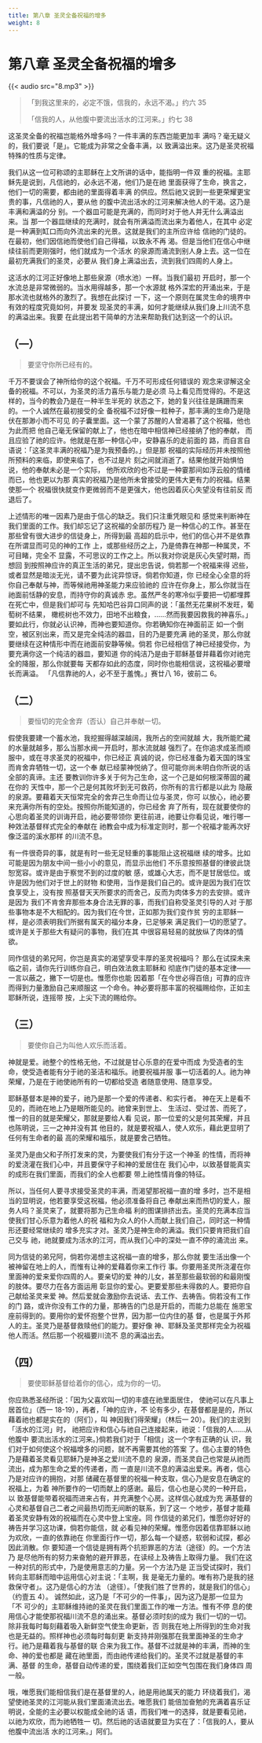 ```yaml
---
title: 第八章 圣灵全备祝福的增多
weight: 8
---
```


# 第八章 圣灵全备祝福的增多
{{< audio src="8.mp3" >}}

> 「到我这里来的，必定不饿，信我的，永远不渴。」约六 35
> 
> 「信我的人，从他腹中要流出活水的江河来。」约七 38

这圣灵全备的祝福岂能格外增多吗？一件丰满的东西岂能更加丰
满吗？毫无疑义的，我们要说「是」。它能成为非常之全备丰满，以
致满溢出来。这乃是圣灵祝福特殊的性质与定律。

我们从这一位可称颂的主耶稣在上文所讲的话中，能指明一件双
重的祝福。主耶稣先是说到，凡信祂的，必永远不渴，他们乃是在祂
里面获得了生命，换言之，他们一切的需要，都由祂的里面得着丰满
的供应。然后祂又说到一些更荣耀更宝贵的事，凡信祂的人，要从他
的腹中流出活水的江河来解决他人的干渴。这乃是丰满和满溢的分
别。一个器皿可能是充满的，而同时对于他人并无什么满溢出来。当
那一个器皿继续的充满时，就会有所满溢而流出来为着他人，在其中
必定是一种满到缸口而向外流出来的光景。这就是我们的主所应许给
信祂的门徒的。在最初，他们因信祂而使他们自己得福，以致永不再
渴。但是当他们在信心中继续往前而更刚强时，他们就成为一个活水
的泉源而涌流到别人身上去。这一位在最初充满我们的圣灵，必要从
我们身上满溢出去，流到我们四周的人身上。

这活水的江河正好像地上那些泉源（喷水池）一样。当我们最初
开启时，那一个水流总是非常微弱的。当水用得越多，那一个水源就
格外深宏的开涌出来，于是那水流也就格外的激烈了。我想在此探讨
一下，这一个原则在属灵生命的境界中有效的程度究竟如何，并要发
现圣灵的丰满，如何才能继续从我们身上川流不息的满溢出来。我要
在此提出若干简单的方法来帮助我们达到这一个的认识。

## （一）

> 要坚守你所已经有的。

千万不要误会了神所给你的这个祝福。千万不可形成任何错误的
观念来谬解这全备的祝福。不可以，为圣灵的活力喜乐与能力是必须
马上看见而觉得的。不是这样的，当今的教会乃是在一种半生半死的
状态之下，她的复兴往往是蹒跚而来的。一个人诚然在最初接受的全
备祝福不过好像一粒种子，那丰满的生命乃是隐伏在那渺小而不可见
的子囊里面。这一个蒙了苏醒的人曾渴慕了这个祝福，他也为此而把
他自己毫无保留的献上了，他也在暗中相信神已经接纳了他的奉献，
而且应验了祂的应许。他就是在那一种信心中，安静喜乐的走前面的
路，而自言自语说：「这圣灵丰满的祝福乃是为我预备的。」但是那
祝福的实际经历并未按照他所预料的来临，即使来临了，也不过是片
刻之间就消逝了。结果他就开始惧怕说，他的奉献未必是一个实际，
他所欢欣的也不过是一种霎那间如浮云般的情绪而已，他也更以为那
真实的祝福乃是他所未曾接受的更伟大更有力的祝福。结果使那一个
祝福很快就变作更微弱而不是更强大，他也因着灰心失望没有往前反
而退后了。

上述情形的唯一因素乃是由于信心的缺乏。我们只注重凭眼见和
感觉来判断神在我们里面的工作。我们却忘记了这祝福的全部历程乃
是一种信心的工作。甚至在那些曾有很大进步的信徒身上，所得到最
高超的启示中，他们的信心并不是依靠在所谓显而可见的神的工作
上，或那些经历之上，乃是倚靠在神那一种属灵，不可目睹，完全不
显露，不可思议的工作之上。所以我对你说是灰心失望时期，而想回
到按照神应许的真正生活的弟兄，提出忠告说，倘若那一个祝福来得
迟些，或者显然是暗淡无光，请不要为此诧异惊讶。倘若你知道，你
已经全心全意的将你自己奉献与神，而等候祂用神圣能力来应验祂的
应许在你身上，那么你就当在祂面前恬静的安息，而持守你的真诚赤
忠。虽然严冬的寒冷似乎要把一切都埋葬在死亡中，但是我们却可与
先知哈巴谷异口同声的说：「虽然无花果树不发旺，葡萄树不结果，
橄榄树也不效力，田地不出粮食，……然而我要因救我的神喜乐。」
要如此行，你就必认识神，而神也要知道你。你若确知你在神面前正
如一个倒空，被区别出来，而又是完全纯洁的器皿，目的乃是要充满
祂的圣灵，那么你就要继续在这种情形中而在祂面前安静等候。倘若
你已经相信了神已经接受你，为要充满你这一个纯洁的器皿，要知道
你的纯洁乃是由于耶稣基督并藉着你对祂完全的降服，那么你就要每
天都存如此的态度，同时你也能相信说，这祝福必要增长而满溢。
「凡信靠祂的人，必不至于羞愧。」赛廿八 16，彼前二 6。

## （二）

> 要恒切的完全舍弃（否认）自己并奉献一切。

假使我要建一个蓄水池，我挖掘得越深越阔，我所占的空间就越
大，我所能贮藏的水量就越多，那么当那水阀一开启时，那水流就越
强烈了。在你追求成圣而顺服中，或在寻求圣灵的祝福中，你已经正
真诚的说，你已经准备为着天国的珠宝而肯舍弃牺牲一切，这一个奉
献已经蒙神悦纳了。但可能你尚未明白你所说的话全部的真谛。主还
要教训你许多关于何为己生命，这一个己是如何根深蒂固的藏在你的
天性中，那一个己是何其败坏到无可救药，你所有的言行都是以此为
隐蔽的泉源。要藉着天天恒常完全的舍弃己生命而让位与圣灵，你可
以放心，祂必要来充满你所有的空处。按照你所能知道的，你已经舍
弃了所有，现在就要使你的心思向着圣灵的训诲开启，祂必要带领你
更往前进，祂要让你看见说，唯行哪一种效法基督样式完全的奉献在
祂教会中成为标准定则时，那一个祝福才能再次好像泛滥的溪水那样
的川流不息。

有一件很奇异的事，就是有时一些无足轻重的事能阻止这祝福继
续的增多。比如可能是因为朋友中间一些小小的意见，而显示出他们
不乐意按照基督的律彼此饶恕宽容。或许是由于察觉不到的过度的敏
感，或雄心大志，而不是甘居低位。或许是因为他们对于世上的财物
和使用，当作是我们自己的。或许是因为我们在饮食享受上，没有按
照基督天天所要求的而舍己，反而为肉体多方的去安排。或许是因为
我们不肯舍弃那些本身合法无罪的事，而我们自称受圣灵引导的人对
于那些事物本是不大相配的。因为我们在今世，正如那为我们变作贫
穷的主耶稣一样，是必须表明我们所据有属天的福分本身，已足够来
满足我们一切的愿望了。或许是关于那些大有疑问的事物，我们在其
中很容易轻易的就放纵了肉体的情欲。

同作信徒的弟兄阿，你岂是真实的渴望享受丰厚的圣灵祝福吗？
那么在试探未来临之前，请你先行训练你自己，明白效法救主耶稣和
彻底作门徒的基本定律——一言以蔽之，撇下一切是也。惟愿你也能
因着那「在今世必得百倍」可靠的应许而得到力量激励自己来顺服这
一个命令。神必要将那丰富的祝福赐给你，正如主耶稣所说，连摇带
按，上尖下流的赐给你。

## （三）

> 要使你自己为叫他人欢乐而活着。

神就是爱。祂整个的性格无他，不过就是甘心乐意的在爱中而成
为受造者的生命，使受造者能有分于祂的圣洁和福乐。祂要祝福并服
事一切活着的人。祂为神荣耀，乃是在于祂使祂所有的一切都给受造
者随意使用、随意享受。

耶稣基督本是神的爱子，祂乃是那一个爱的传递者、和实行者。
神在天上是看不见的，而祂在地上乃是眼所能见的。祂曾来到世上、
生活过、受过苦、而死了，惟一的目的就是荣耀父，那就是要给人看
见说，那一位爱的父是何其荣耀，并且也陈明说，三一之神并没有其
他目的，就是要祝福人，使人欢乐，藉此更显明了任何有生命者的最
高的荣耀和福乐，就是要舍己牺牲。

圣灵乃是由父和子所打发来的灵，为要使我们有分于这一个神圣
的性情，而将神的爱浇灌在我们心中，并且要保守子和神的爱居住在
我们心中，以致基督能真实的成形在我们里面，而我们的全人也都要
带上祂性情肖像的特征。

所以，当任何人要寻求接受圣灵的丰满，而渴望那祝福一直的增
多时，岂不是相当的显明说，他若要享受这祝福，他必须准备将自己
奉献出来而热切的爱人，服务人吗？圣灵来了，就要将那为己生命福
利的图谋排挤出去。圣灵的充满本应当使我们甘心乐意为着他人的祝
福和为众人的仆人而献上我们自己，同时这一种情形还要经常继续的
增多充实才对。圣灵乃是神生命的满溢。我们只要肯把我们自己交与
祂，祂就要成为活水的江河，而从我们心中的深处一直不停的涌流出
来。

同为信徒的弟兄阿，倘若你渴想主这祝福一直的增多，那么你就
要生活出像一个被神留在地上的人，而惟有让神的爱藉着你来工作行
事。你要用圣灵所浇灌在你里面神的爱来爱你四周的人。要亲切的爱
神的儿女，甚至那些最软弱的和最刚愎的肢体。要尽力在各方面运用
彰显你的爱心。更要爱那些未得救的人。要把你自己献给圣灵来爱
神。然后爱就会激励你去说话、去工作、去祷告。倘若没有工作的门
路，或许你没有工作的力量，那祷告的门总是开启的，而能力总能在
施恩宝座前得到的。要用你的爱怀抱整个世界，因为那一位内住的基
督，也是属于外邦人的主。圣灵乃是基督救赎他们的能力。要好像
神、耶稣及圣灵那样完全为祝福他人而活。然后那一个祝福要川流不
息的满溢出去。

## （四）

> 要使耶稣基督给着你的信心，成为你的一切。

你应熟悉圣经所说：「因为父喜欢叫一切的丰盛在祂里面居住，
使祂可以在凡事上居首位」（西一 18-19），再者，「神的应许，不
论有多少，在基督都是是的，所以藉着祂也都是实在的（阿们），叫
神因我们得荣耀」（林后一 20）。我们的主说到「活水的江河」时，
祂把应许和信心与祂自己连接起来，祂说：「信我的人……从他腹中
要流出活水的江河来。}倘若我们对于「相信」这一个字有正确的认
识，我们对于如何使这个祝福增多的问题，就不再需要其他的答案
了。信心主要的特色乃是藉着圣灵看见耶稣乃是神圣之爱川流不息的
泉源，而圣灵自己也常是从祂而流出，成为那生命之爱的传递者，而
一直是川流不息的满溢出爱来。再者，信心乃是对应许的拥抱，对那
储藏在基督里的祝福一种支取，信心乃是安息在确定的祝福上，为着
神所要作的一切而献上的感谢。最后，信心也是心灵的一种开启，以
致基督能带着祝福而进来占有，并充满整个心房。这样信心就成为充
满基督的心灵和基督自己二者之间最热切而无间断的联系，到了这一
个地步，基督才能藉着圣灵安静有效的祝福而在心灵中登上宝座。同
作信徒的弟兄们，惟愿你好好的祷告并学习这功课，倘若你能信，就
必看见神的荣耀。惟愿你因着信靠耶稣以祂为欢欣，一直的依靠祂在
你里面行作一切，那么每一个疑惑，软弱和试探，都必因此消散。你
要知道一个信徒是拥有两个抗拒罪恶的方法（途径）的。一个方法乃
是尽他所有的努力来奋勉的避开罪恶，在读经上及祷告上取得力量。
我们在这一种对抗的形式中，乃是使用意志的力量。另一个方法乃是
正当受试探时，我们转向主耶稣而暗中运用信心对主说：「主啊，我
是毫无力量的。唯有祢乃是我的拯救保守者」。这乃是信心的方法
（途径）。「使我们胜了世界的，就是我们的信心」（约壹五 4）。
诚然如此，这乃是「不可少的一件事」，因为这乃是那一位显为「不
可少的」主耶稣维持祂的圣灵在我们里面工作的唯一方法。惟有不停
息的使用信心才能使那祝福川流不息的涌出来。基督必须时刻的成为
我们一切的一切。除非我每时每刻藉着吸入新鲜空气使生命更新，否
则我在地上所得到的生命对我也是无益的。照样神也必须每时每刻更
新支持并刚强那在我里面神圣的生命才行。祂乃是藉着我与基督的联
合来为我工作。基督不过就是神的丰满，而神的生命、神的爱也都是
藏在祂里面，而由祂传递给我们的。圣灵不过就是基督的丰满、基督
的生命，基督自动传递的爱，围绕着我们正如空气包围在我们身体四
周一般。

哦，唯愿我们能相信我们是在基督里的人，祂是用祂属天的能力
环绕着我们，渴望使祂圣灵的江河能从我们里面涌流出去。唯愿我们
能倍加奋勉的充满着喜乐证明说，全能的主必要以权能成全祂的话
语，而我们唯一的选择，就是要看见祂，以祂为欢欣，而为祂牺牲一
切。然后祂的话语就要显为实在了：「信我的人，要从他腹中流出活
水的江河来。」阿们。
